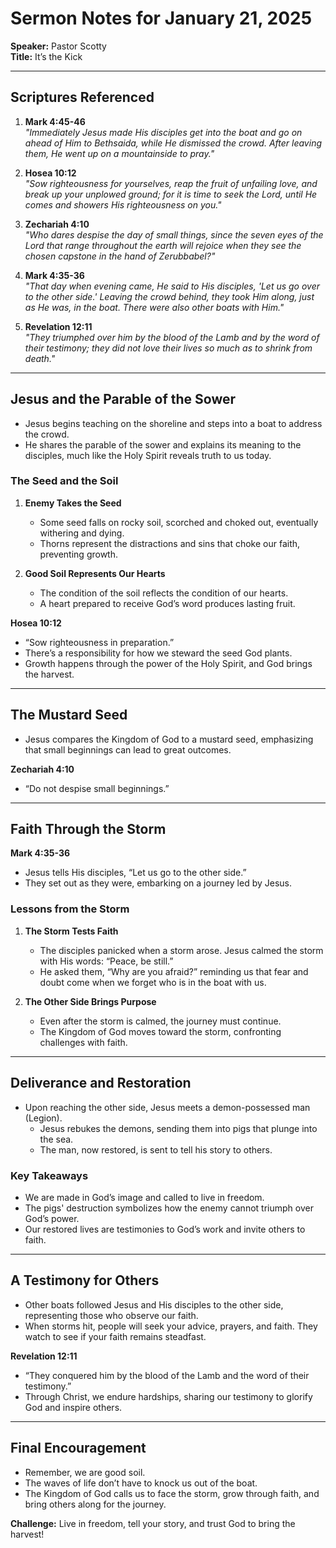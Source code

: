 # Sermon Notes for January 21, 2025
**Speaker:** Pastor Scotty  
**Title:** It’s the Kick  

---

## Scriptures Referenced

1. **Mark 4:45-46**  
   *"Immediately Jesus made His disciples get into the boat and go on ahead of Him to Bethsaida, while He dismissed the crowd. After leaving them, He went up on a mountainside to pray."*

2. **Hosea 10:12**  
   *"Sow righteousness for yourselves, reap the fruit of unfailing love, and break up your unplowed ground; for it is time to seek the Lord, until He comes and showers His righteousness on you."*

3. **Zechariah 4:10**  
   *"Who dares despise the day of small things, since the seven eyes of the Lord that range throughout the earth will rejoice when they see the chosen capstone in the hand of Zerubbabel?"*

4. **Mark 4:35-36**  
   *"That day when evening came, He said to His disciples, 'Let us go over to the other side.' Leaving the crowd behind, they took Him along, just as He was, in the boat. There were also other boats with Him."*

5. **Revelation 12:11**  
   *"They triumphed over him by the blood of the Lamb and by the word of their testimony; they did not love their lives so much as to shrink from death."*

---

## Jesus and the Parable of the Sower
- Jesus begins teaching on the shoreline and steps into a boat to address the crowd.  
- He shares the parable of the sower and explains its meaning to the disciples, much like the Holy Spirit reveals truth to us today.

### The Seed and the Soil
1. **Enemy Takes the Seed**  
   - Some seed falls on rocky soil, scorched and choked out, eventually withering and dying.  
   - Thorns represent the distractions and sins that choke our faith, preventing growth.  

2. **Good Soil Represents Our Hearts**  
   - The condition of the soil reflects the condition of our hearts.  
   - A heart prepared to receive God’s word produces lasting fruit.  

**Hosea 10:12**  
- “Sow righteousness in preparation.”  
- There’s a responsibility for how we steward the seed God plants.  
- Growth happens through the power of the Holy Spirit, and God brings the harvest.

---

## The Mustard Seed
- Jesus compares the Kingdom of God to a mustard seed, emphasizing that small beginnings can lead to great outcomes.  

**Zechariah 4:10**  
- “Do not despise small beginnings.”  

---

## Faith Through the Storm
**Mark 4:35-36**  
- Jesus tells His disciples, “Let us go to the other side.”  
- They set out as they were, embarking on a journey led by Jesus.  

### Lessons from the Storm
1. **The Storm Tests Faith**  
   - The disciples panicked when a storm arose. Jesus calmed the storm with His words: “Peace, be still.”  
   - He asked them, “Why are you afraid?” reminding us that fear and doubt come when we forget who is in the boat with us.

2. **The Other Side Brings Purpose**  
   - Even after the storm is calmed, the journey must continue.  
   - The Kingdom of God moves toward the storm, confronting challenges with faith.

---

## Deliverance and Restoration
- Upon reaching the other side, Jesus meets a demon-possessed man (Legion).  
   - Jesus rebukes the demons, sending them into pigs that plunge into the sea.  
   - The man, now restored, is sent to tell his story to others.  

### Key Takeaways
- We are made in God’s image and called to live in freedom.  
- The pigs' destruction symbolizes how the enemy cannot triumph over God’s power.  
- Our restored lives are testimonies to God’s work and invite others to faith.

---

## A Testimony for Others
- Other boats followed Jesus and His disciples to the other side, representing those who observe our faith.  
- When storms hit, people will seek your advice, prayers, and faith. They watch to see if your faith remains steadfast.  

**Revelation 12:11**  
- “They conquered him by the blood of the Lamb and the word of their testimony.”  
- Through Christ, we endure hardships, sharing our testimony to glorify God and inspire others.

---

## Final Encouragement
- Remember, we are good soil.  
- The waves of life don’t have to knock us out of the boat.  
- The Kingdom of God calls us to face the storm, grow through faith, and bring others along for the journey.  

**Challenge:** Live in freedom, tell your story, and trust God to bring the harvest!